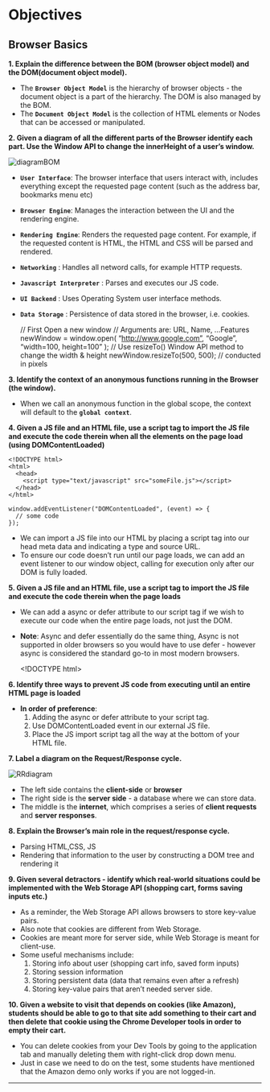 **Objectives**
==============

**Browser Basics**
------------------

**1. Explain the difference between the BOM (browser object model) and the DOM(document object model).**

-   The **`Browser Object Model`** is the hierarchy of browser objects - the document object is a part of the hierarchy. The DOM is also managed by the BOM.
-   The **`Document Object Model`** is the collection of HTML elements or Nodes that can be accessed or manipulated.

**2. Given a diagram of all the different parts of the Browser identify each part. Use the Window API to change the innerHeight of a user’s window.**

![diagramBOM](https://appacademy-open-assets.s3-us-west-1.amazonaws.com/Module-DOM-API/browser-basics/assets/browser.png)

-   **`User Interface`**: The browser interface that users interact with, includes everything except the requested page content (such as the address bar, bookmarks menu etc)
-   **`Browser Engine`**: Manages the interaction between the UI and the rendering engine.
-   **`Rendering Engine`**: Renders the requested page content. For example, if the requested content is HTML, the HTML and CSS will be parsed and rendered.
-   **`Networking`** : Handles all netword calls, for example HTTP requests.
-   **`Javascript Interpreter`** : Parses and executes our JS code.
-   **`UI Backend`** : Uses Operating System user interface methods.
-   **`Data Storage`** : Persistence of data stored in the browser, i.e. cookies.

    // First Open a new window // Arguments are: URL, Name, …Features newWindow = window.open( “http://www.google.com”, “Google”, “width=100, height=100” ); // Use resizeTo() Window API method to change the width & height newWindow.resizeTo(500, 500); // conducted in pixels

**3. Identify the context of an anonymous functions running in the Browser (the window).**

-   When we call an anonymous function in the global scope, the context will default to the **`global context`**.

**4. Given a JS file and an HTML file, use a script tag to import the JS file and execute the code therein when all the elements on the page load (using DOMContentLoaded)**

    <!DOCTYPE html>
    <html>
      <head>
        <script type="text/javascript" src="someFile.js"></script>
      </head>
    </html>

    window.addEventListener("DOMContentLoaded", (event) => {
      // some code
    });

-   We can import a JS file into our HTML by placing a script tag into our head meta data and indicating a type and source URL.
-   To ensure our code doesn’t run until our page loads, we can add an event listener to our window object, calling for execution only after our DOM is fully loaded.

**5. Given a JS file and an HTML file, use a script tag to import the JS file and execute the code therein when the page loads**

-   We can add a async or defer attribute to our script tag if we wish to execute our code when the entire page loads, not just the DOM.
-   **Note**: Async and defer essentially do the same thing, Async is not supported in older browsers so you would have to use defer - however async is considered the standard go-to in most modern browsers.

    &lt;!DOCTYPE html&gt;

**6. Identify three ways to prevent JS code from executing until an entire HTML page is loaded**

-   **In order of preference**:
    1.  Adding the async or defer attribute to your script tag.
    2.  Use DOMContentLoaded event in our external JS file.
    3.  Place the JS import script tag all the way at the bottom of your HTML file.

**7. Label a diagram on the Request/Response cycle.**

![RRdiagram](https://appacademy-open-assets.s3-us-west-1.amazonaws.com/Module-DOM-API/browser-basics/assets/request-response-cycle.png)

-   The left side contains the **client-side** or **browser**
-   The right side is the **server side** - a database where we can store data.
-   The middle is the **internet**, which comprises a series of **client requests** and **server responses**.

**8. Explain the Browser’s main role in the request/response cycle.**

-   Parsing HTML,CSS, JS
-   Rendering that information to the user by constructing a DOM tree and rendering it

**9. Given several detractors - identify which real-world situations could be implemented with the Web Storage API (shopping cart, forms saving inputs etc.)**

-   As a reminder, the Web Storage API allows browsers to store key-value pairs.
-   Also note that cookies are different from Web Storage.
-   Cookies are meant more for server side, while Web Storage is meant for client-use.
-   Some useful mechanisms include:
    1.  Storing info about user (shopping cart info, saved form inputs)
    2.  Storing session information
    3.  Storing persistent data (data that remains even after a refresh)
    4.  Storing key-value pairs that aren’t needed server side.

**10. Given a website to visit that depends on cookies (like Amazon), students should be able to go to that site add something to their cart and then delete that cookie using the Chrome Developer tools in order to empty their cart.**

-   You can delete cookies from your Dev Tools by going to the application tab and manually deleting them with right-click drop down menu.
-   Just in case we need to do on the test, some students have mentioned that the Amazon demo only works if you are not logged-in.

------------------------------------------------------------------------
